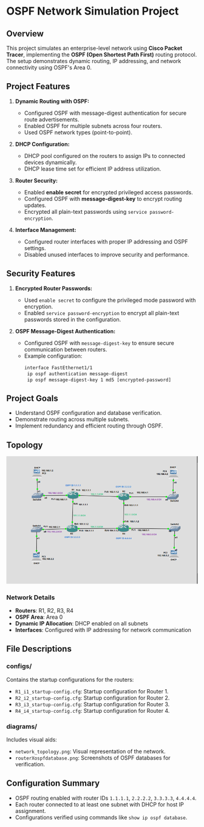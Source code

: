 # OSPF Network Simulation Project

## Overview
This project simulates an enterprise-level network using **Cisco Packet Tracer**, implementing the **OSPF (Open Shortest Path First)** routing protocol. The setup demonstrates dynamic routing, IP addressing, and network connectivity using OSPF's Area 0.

## **Project Features**
1. **Dynamic Routing with OSPF:**
   - Configured OSPF with message-digest authentication for secure route advertisements.
   - Enabled OSPF for multiple subnets across four routers.
   - Used OSPF network types (point-to-point).

2. **DHCP Configuration:**
   - DHCP pool configured on the routers to assign IPs to connected devices dynamically.
   - DHCP lease time set for efficient IP address utilization.

3. **Router Security:**
   - Enabled **enable secret** for encrypted privileged access passwords.
   - Configured OSPF with **message-digest-key** to encrypt routing updates.
   - Encrypted all plain-text passwords using `service password-encryption`.

4. **Interface Management:**
   - Configured router interfaces with proper IP addressing and OSPF settings.
   - Disabled unused interfaces to improve security and performance.
  
## **Security Features**
1. **Encrypted Router Passwords:**
   - Used `enable secret` to configure the privileged mode password with encryption.
   - Enabled `service password-encryption` to encrypt all plain-text passwords stored in the configuration.

2. **OSPF Message-Digest Authentication:**
   - Configured OSPF with `message-digest-key` to ensure secure communication between routers.
   - Example configuration:
     ```plaintext
     interface FastEthernet1/1
      ip ospf authentication message-digest
      ip ospf message-digest-key 1 md5 [encrypted-password]
     ```

## Project Goals
- Understand OSPF configuration and database verification.
- Demonstrate routing across multiple subnets.
- Implement redundancy and efficient routing through OSPF.

## Topology
![Network Topology](diagram/OSPF_typology.png)

### Network Details
- **Routers**: R1, R2, R3, R4
- **OSPF Area**: Area 0
- **Dynamic IP Allocation**: DHCP enabled on all subnets
- **Interfaces**: Configured with IP addressing for network communication

## File Descriptions
### **configs/**
Contains the startup configurations for the routers:
- `R1_i1_startup-config.cfg`: Startup configuration for Router 1.
- `R2_i2_startup-config.cfg`: Startup configuration for Router 2.
- `R3_i3_startup-config.cfg`: Startup configuration for Router 3.
- `R4_i4_startup-config.cfg`: Startup configuration for Router 4.

### **diagrams/**
Includes visual aids:
- `network_topology.png`: Visual representation of the network.
- `routerXospfdatabase.png`: Screenshots of OSPF databases for verification.


## Configuration Summary
- OSPF routing enabled with router IDs `1.1.1.1`, `2.2.2.2`, `3.3.3.3`, `4.4.4.4`.
- Each router connected to at least one subnet with DHCP for host IP assignment.
- Configurations verified using commands like `show ip ospf database`.





